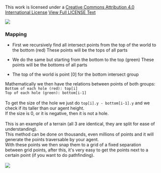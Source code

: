 This work is licensed under a [Creative Commons Attribution 4.0 International License](https://creativecommons.org/licenses/by-nc-nd/4.0/)
[View Full LICENSE Text](https://github.com/Blissful4992/pathfinding/blob/main/LICENSE)

![](https://mirrors.creativecommons.org/presskit/buttons/88x31/svg/by-nc-nd.svg)
### Mapping
* First we recursively find all intersect points from the top of the world to the bottom (red)
These points will be the tops of all parts

* We do the same but starting from the bottom to the top (green)
These points will be the bottoms of all parts

* The top of the world is point [0] for the bottom intersect group

Mathematically we then have the relations between points of both groups:<br/>
`Bottom of each hole (red): top[i]`<br/>
`Top of each hole (green): bottom[i-1]`<br/>
<br/>
To get the size of the hole we just do `top[i].y - bottom[i-1].y` and we check if its taller than our agent height.<br/>
If the size is 0, or it is negative, then it is not a hole.<br/>
<br/>
This is an example of a terrain (all 3 are identical, they are split for ease of understanding).<br/>
This method can be done on thousands, even millions of points and it will generate the points traversable by your agent.<br/>
With these points we then snap them to a grid of a fixed separation between grid points, after this, it's very easy to get the points next to a certain point (if you want to do pathfinding).<br/>
<br/>
![](https://i.imgur.com/XNVtIcf.png)
